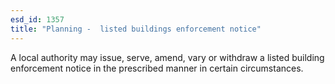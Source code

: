 ```yaml
---
esd_id: 1357
title: "Planning -  listed buildings enforcement notice"
---
```


A local authority may issue, serve, amend, vary or withdraw a listed building enforcement notice in the prescribed manner in certain circumstances.

